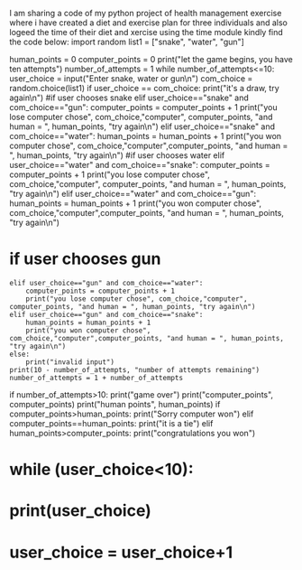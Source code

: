 I am sharing a code of my python project of health management exercise where i have created a diet and exercise plan for three individuals and also logeed the time of their diet and xercise using the time module kindly find the code below:
import random
list1 = ["snake", "water", "gun"]

human_points = 0
computer_points = 0
print("let the game begins, you have ten attempts")
number_of_attempts = 1
while number_of_attempts<=10:
    user_choice = input("Enter snake, water or gun\n")
    com_choice = random.choice(list1)
    if user_choice == com_choice:
        print("it's a draw, try again\n")
#if user chooses snake
    elif user_choice=="snake" and com_choice=="gun":
        computer_points = computer_points + 1
        print("you lose computer chose", com_choice,"computer", computer_points, "and human = ", human_points, "try again\n")
    elif user_choice=="snake" and com_choice=="water":
        human_points = human_points + 1
        print("you won computer chose", com_choice,"computer",computer_points, "and human = ", human_points, "try again\n")
#if user chooses water
    elif user_choice=="water" and com_choice=="snake":
        computer_points = computer_points + 1
        print("you lose computer chose", com_choice,"computer", computer_points, "and human = ", human_points, "try again\n")
    elif user_choice=="water" and com_choice=="gun":
        human_points = human_points + 1
        print("you won computer chose", com_choice,"computer",computer_points, "and human = ", human_points, "try again\n")
# if user chooses gun
    elif user_choice=="gun" and com_choice=="water":
        computer_points = computer_points + 1
        print("you lose computer chose", com_choice,"computer", computer_points, "and human = ", human_points, "try again\n")
    elif user_choice=="gun" and com_choice=="snake":
        human_points = human_points + 1
        print("you won computer chose", com_choice,"computer",computer_points, "and human = ", human_points, "try again\n")
    else:
        print("invalid input")
    print(10 - number_of_attempts, "number of attempts remaining")
    number_of_attempts = 1 + number_of_attempts

if number_of_attempts>10:
    print("game over")
    print("computer_points", computer_points)
    print("human points", human_points)
if computer_points>human_points:
    print("Sorry computer won")
elif computer_points==human_points:
    print("it is a tie")
elif human_points>computer_points:
    print("congratulations you won")



# while (user_choice<10):
#     print(user_choice)
#     user_choice = user_choice+1




